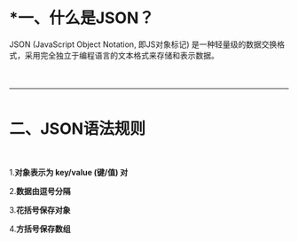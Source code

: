 
<p style='margin-bottom:50px'></p>

# ***一、什么是JSON？**

JSON (JavaScript Object Notation, 即JS对象标记) 是一种轻量级的数据交换格式，采用完全独立于编程语言的文本格式来存储和表示数据。

<p style='margin-bottom:50px'></p>

***

<p style='margin-bottom:50px'></p>

# **二、JSON语法规则**

<p style='margin-bottom:50px'></p>

1.**对象表示为 key/value (键/值) 对**

2.**数据由逗号分隔**

3.**花括号保存对象**

4.**方括号保存数组**
